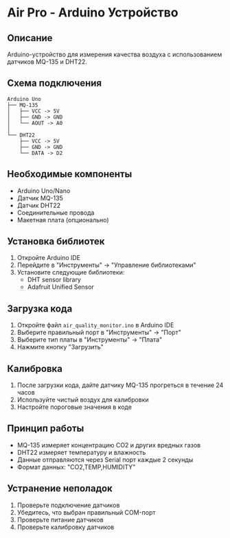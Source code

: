 # Air Pro - Arduino Устройство

## Описание
Arduino-устройство для измерения качества воздуха с использованием датчиков MQ-135 и DHT22.

## Схема подключения
```
Arduino Uno
├── MQ-135
│   ├── VCC -> 5V
│   ├── GND -> GND
│   └── AOUT -> A0
│
└── DHT22
    ├── VCC -> 5V
    ├── GND -> GND
    └── DATA -> D2
```

## Необходимые компоненты
- Arduino Uno/Nano
- Датчик MQ-135
- Датчик DHT22
- Соединительные провода
- Макетная плата (опционально)

## Установка библиотек
1. Откройте Arduino IDE
2. Перейдите в "Инструменты" -> "Управление библиотеками"
3. Установите следующие библиотеки:
   - DHT sensor library
   - Adafruit Unified Sensor

## Загрузка кода
1. Откройте файл `air_quality_monitor.ino` в Arduino IDE
2. Выберите правильный порт в "Инструменты" -> "Порт"
3. Выберите тип платы в "Инструменты" -> "Плата"
4. Нажмите кнопку "Загрузить"

## Калибровка
1. После загрузки кода, дайте датчику MQ-135 прогреться в течение 24 часов
2. Используйте чистый воздух для калибровки
3. Настройте пороговые значения в коде

## Принцип работы
- MQ-135 измеряет концентрацию CO2 и других вредных газов
- DHT22 измеряет температуру и влажность
- Данные отправляются через Serial порт каждые 2 секунды
- Формат данных: "CO2,TEMP,HUMIDITY"

## Устранение неполадок
1. Проверьте подключение датчиков
2. Убедитесь, что выбран правильный COM-порт
3. Проверьте питание датчиков
4. Проверьте калибровку датчиков 
